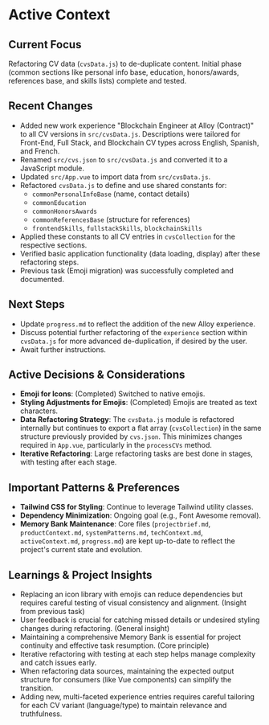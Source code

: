 # Active Context

## Current Focus

Refactoring CV data (`cvsData.js`) to de-duplicate content. Initial phase (common sections like personal info base, education, honors/awards, references base, and skills lists) complete and tested.

## Recent Changes

- Added new work experience "Blockchain Engineer at Alloy (Contract)" to all CV versions in `src/cvsData.js`. Descriptions were tailored for Front-End, Full Stack, and Blockchain CV types across English, Spanish, and French.
- Renamed `src/cvs.json` to `src/cvsData.js` and converted it to a JavaScript module.
- Updated `src/App.vue` to import data from `src/cvsData.js`.
- Refactored `cvsData.js` to define and use shared constants for:
    - `commonPersonalInfoBase` (name, contact details)
    - `commonEducation`
    - `commonHonorsAwards`
    - `commonReferencesBase` (structure for references)
    - `frontendSkills`, `fullstackSkills`, `blockchainSkills`
- Applied these constants to all CV entries in `cvsCollection` for the respective sections.
- Verified basic application functionality (data loading, display) after these refactoring steps.
- Previous task (Emoji migration) was successfully completed and documented.

## Next Steps

- Update `progress.md` to reflect the addition of the new Alloy experience.
- Discuss potential further refactoring of the `experience` section within `cvsData.js` for more advanced de-duplication, if desired by the user.
- Await further instructions.

## Active Decisions & Considerations

- **Emoji for Icons**: (Completed) Switched to native emojis.
- **Styling Adjustments for Emojis**: (Completed) Emojis are treated as text characters.
- **Data Refactoring Strategy**: The `cvsData.js` module is refactored internally but continues to export a flat array (`cvsCollection`) in the same structure previously provided by `cvs.json`. This minimizes changes required in `App.vue`, particularly in the `processCVs` method.
- **Iterative Refactoring**: Large refactoring tasks are best done in stages, with testing after each stage.

## Important Patterns & Preferences

- **Tailwind CSS for Styling**: Continue to leverage Tailwind utility classes.
- **Dependency Minimization**: Ongoing goal (e.g., Font Awesome removal).
- **Memory Bank Maintenance**: Core files (`projectbrief.md`, `productContext.md`, `systemPatterns.md`, `techContext.md`, `activeContext.md`, `progress.md`) are kept up-to-date to reflect the project's current state and evolution.

## Learnings & Project Insights

- Replacing an icon library with emojis can reduce dependencies but requires careful testing of visual consistency and alignment. (Insight from previous task)
- User feedback is crucial for catching missed details or undesired styling changes during refactoring. (General insight)
- Maintaining a comprehensive Memory Bank is essential for project continuity and effective task resumption. (Core principle)
- Iterative refactoring with testing at each step helps manage complexity and catch issues early.
- When refactoring data sources, maintaining the expected output structure for consumers (like Vue components) can simplify the transition.
- Adding new, multi-faceted experience entries requires careful tailoring for each CV variant (language/type) to maintain relevance and truthfulness.
